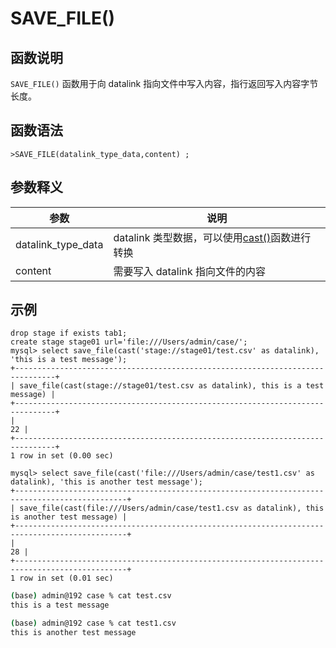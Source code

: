 # **SAVE_FILE()**

## **函数说明**

`SAVE_FILE()` 函数用于向 datalink 指向文件中写入内容，指行返回写入内容字节长度。

## **函数语法**

```
>SAVE_FILE(datalink_type_data,content) ;
```

## **参数释义**

|  参数  | 说明 |
|  ----  | ----  |
| datalink_type_data | datalink 类型数据，可以使用[cast()](../../../Reference/Operators/operators/cast-functions-and-operators/cast/)函数进行转换|
| content | 需要写入 datalink 指向文件的内容|

## 示例

```
drop stage if exists tab1;
create stage stage01 url='file:///Users/admin/case/';
mysql> select save_file(cast('stage://stage01/test.csv' as datalink), 'this is a test message');
+-------------------------------------------------------------------------------+
| save_file(cast(stage://stage01/test.csv as datalink), this is a test message) |
+-------------------------------------------------------------------------------+
|                                                                            22 |
+-------------------------------------------------------------------------------+
1 row in set (0.00 sec)

mysql> select save_file(cast('file:///Users/admin/case/test1.csv' as datalink), 'this is another test message');
+-----------------------------------------------------------------------------------------------+
| save_file(cast(file:///Users/admin/case/test1.csv as datalink), this is another test message) |
+-----------------------------------------------------------------------------------------------+
|                                                                                            28 |
+-----------------------------------------------------------------------------------------------+
1 row in set (0.01 sec)

```

```bash
(base) admin@192 case % cat test.csv
this is a test message

(base) admin@192 case % cat test1.csv
this is another test message
```